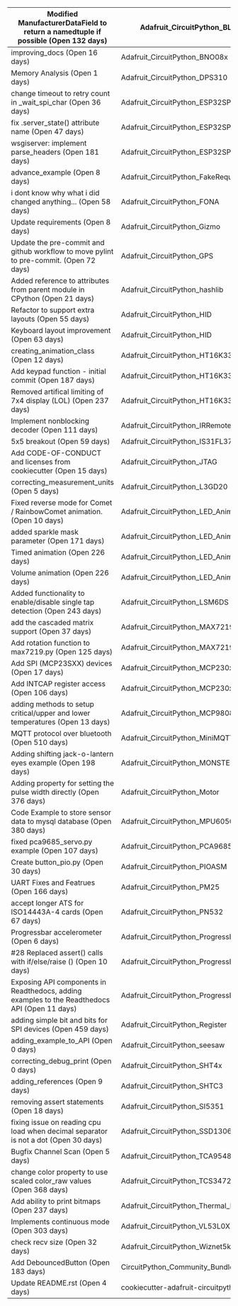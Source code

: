 | Modified ManufacturerDataField to return a namedtuple if possible (Open 132 days)             | Adafruit_CircuitPython_BLE             | NO  |
|-----------------------------------------------------------------------------------------------|----------------------------------------|-----|
| improving_docs (Open 16 days)                                                                 | Adafruit_CircuitPython_BNO08x          | NO  |
| Memory Analysis (Open 1 days)                                                                 | Adafruit_CircuitPython_DPS310          | NO  |
| change timeout to retry count in _wait_spi_char (Open 36 days)                                | Adafruit_CircuitPython_ESP32SPI        | OK  |
| fix .server_state() attribute name (Open 47 days)                                             | Adafruit_CircuitPython_ESP32SPI        | OK  |
| wsgiserver: implement parse_headers (Open 181 days)                                           | Adafruit_CircuitPython_ESP32SPI        | OK  |
| advance_example (Open 8 days)                                                                 | Adafruit_CircuitPython_FakeRequests    | NO  |
| i dont know why what i did changed anything... (Open 58 days)                                 | Adafruit_CircuitPython_FONA            | NO  |
| Update requirements (Open 8 days)                                                             | Adafruit_CircuitPython_Gizmo           | NO  |
| Update the pre-commit and github workflow to move pylint to pre-commit. (Open 72 days)        | Adafruit_CircuitPython_GPS             | NO  |
| Added reference to attributes from parent module in CPython (Open 21 days)                    | Adafruit_CircuitPython_hashlib         | NO  |
| Refactor to support extra layouts (Open 55 days)                                              | Adafruit_CircuitPython_HID             | NO  |
| Keyboard layout improvement (Open 63 days)                                                    | Adafruit_CircuitPython_HID             | NO  |
| creating_animation_class (Open 12 days)                                                       | Adafruit_CircuitPython_HT16K33         | UNK |
| Add keypad function - initial commit (Open 187 days)                                          | Adafruit_CircuitPython_HT16K33         | NO  |
| Removed artifical limiting of 7x4 display (LOL) (Open 237 days)                               | Adafruit_CircuitPython_HT16K33         | NO  |
| Implement nonblocking decoder (Open 111 days)                                                 | Adafruit_CircuitPython_IRRemote        | NO  |
| 5x5 breakout (Open 59 days)                                                                   | Adafruit_CircuitPython_IS31FL3731      | NO  |
| Add CODE-OF-CONDUCT and licenses from cookiecutter (Open 15 days)                             | Adafruit_CircuitPython_JTAG            | NO  |
| correcting_measurement_units (Open 5 days)                                                    | Adafruit_CircuitPython_L3GD20          | OK  |
| Fixed reverse mode for Comet / RainbowComet animation. (Open 10 days)                         | Adafruit_CircuitPython_LED_Animation   | NO  |
| added sparkle mask parameter  (Open 171 days)                                                 | Adafruit_CircuitPython_LED_Animation   | NO  |
| Timed animation (Open 226 days)                                                               | Adafruit_CircuitPython_LED_Animation   | NO  |
| Volume animation (Open 226 days)                                                              | Adafruit_CircuitPython_LED_Animation   | NO  |
| Added functionality to enable/disable single tap detection (Open 243 days)                    | Adafruit_CircuitPython_LSM6DS          | OK  |
| add the cascaded matrix support (Open 37 days)                                                | Adafruit_CircuitPython_MAX7219         | NO  |
| Add rotation function to max7219.py (Open 125 days)                                           | Adafruit_CircuitPython_MAX7219         | NO  |
| Add SPI (MCP23SXX) devices (Open 17 days)                                                     | Adafruit_CircuitPython_MCP230xx        | NO  |
| Add INTCAP register access (Open 106 days)                                                    | Adafruit_CircuitPython_MCP230xx        | YES |
| adding methods to setup critical/upper and lower temperatures (Open 13 days)                  | Adafruit_CircuitPython_MCP9808         | OK  |
| MQTT protocol over bluetooth (Open 510 days)                                                  | Adafruit_CircuitPython_MiniMQTT        | NO  |
| Adding shifting jack-o-lantern eyes example (Open 198 days)                                   | Adafruit_CircuitPython_MONSTERM4SK     | NO  |
| Adding property for setting the pulse width directly (Open 376 days)                          | Adafruit_CircuitPython_Motor           | NO  |
| Code Example to store sensor data to mysql database (Open 380 days)                           | Adafruit_CircuitPython_MPU6050         | N/A |
| fixed pca9685_servo.py example (Open 107 days)                                                | Adafruit_CircuitPython_PCA9685         | YES |
| Create button_pio.py (Open 30 days)                                                           | Adafruit_CircuitPython_PIOASM          | NO  |
| UART Fixes and Featrues (Open 166 days)                                                       | Adafruit_CircuitPython_PM25            | NO  |
| accept longer ATS for ISO14443A-4 cards (Open 67 days)                                        | Adafruit_CircuitPython_PN532           | NO  |
| Progressbar accelerometer (Open 6 days)                                                       | Adafruit_CircuitPython_ProgressBar     | OK  |
| #28 Replaced assert() calls with if/else/raise () (Open 10 days)                              | Adafruit_CircuitPython_ProgressBar     | OK  |
| Exposing API components in Readthedocs, adding examples to the Readthedocs API (Open 11 days) | Adafruit_CircuitPython_ProgressBar     | OK  |
| adding simple bit and bits for SPI devices (Open 459 days)                                    | Adafruit_CircuitPython_Register        | OK  |
| adding_example_to_API (Open 0 days)                                                           | Adafruit_CircuitPython_seesaw          | OK  |
| correcting_debug_print (Open 0 days)                                                          | Adafruit_CircuitPython_SHT4x           | OK  |
| adding_references (Open 9 days)                                                               | Adafruit_CircuitPython_SHTC3           | OK  |
| removing assert statements (Open 18 days)                                                     | Adafruit_CircuitPython_SI5351          | OK  |
| fixing issue on reading cpu load when decimal separator is not a dot (Open 30 days)           | Adafruit_CircuitPython_SSD1306         | OK  |
| Bugfix Channel Scan (Open 5 days)                                                             | Adafruit_CircuitPython_TCA9548A        | OK  |
| change color property to use scaled color_raw values (Open 368 days)                          | Adafruit_CircuitPython_TCS34725        | OK  |
| Add ability to print bitmaps (Open 237 days)                                                  | Adafruit_CircuitPython_Thermal_Printer | N/A |
| Implements continuous mode (Open 303 days)                                                    | Adafruit_CircuitPython_VL53L0X         | NO  |
| check recv size (Open 32 days)                                                                | Adafruit_CircuitPython_Wiznet5k        | NO  |
| Add DebouncedButton (Open 183 days)                                                           | CircuitPython_Community_Bundle         | NO  |
| Update README.rst (Open 4 days)                                                               | cookiecutter-adafruit-circuitpython    | NO  |
